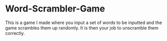 # Word-Scrambler-Game
This is a game I made where you input a set of words to be inputted and the game scrambles them up randomly. It is then your job to unscramble them correctly. 
